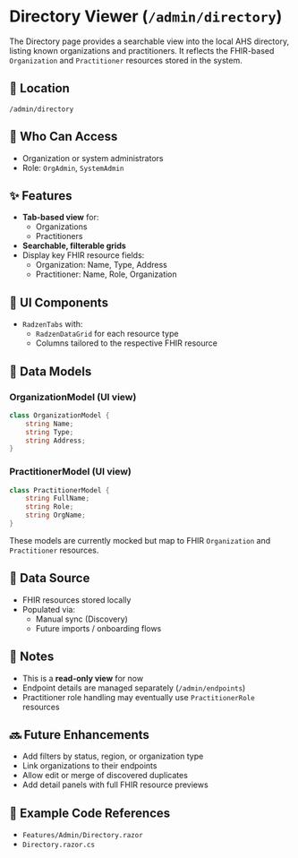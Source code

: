 # Directory Viewer (`/admin/directory`)

The Directory page provides a searchable view into the local AHS directory, listing known organizations and practitioners. It reflects the FHIR-based `Organization` and `Practitioner` resources stored in the system.

## 📍 Location

`/admin/directory`

## 👥 Who Can Access

- Organization or system administrators  
- Role: `OrgAdmin`, `SystemAdmin`

## ✨ Features

- **Tab-based view** for:
  - Organizations
  - Practitioners
- **Searchable, filterable grids**
- Display key FHIR resource fields:
  - Organization: Name, Type, Address
  - Practitioner: Name, Role, Organization

## 🧱 UI Components

- `RadzenTabs` with:
  - `RadzenDataGrid` for each resource type
  - Columns tailored to the respective FHIR resource

## 🔌 Data Models

### OrganizationModel (UI view)

```csharp
class OrganizationModel {
    string Name;
    string Type;
    string Address;
}
```

### PractitionerModel (UI view)

```csharp
class PractitionerModel {
    string FullName;
    string Role;
    string OrgName;
}
```

These models are currently mocked but map to FHIR `Organization` and `Practitioner` resources.

## 🔄 Data Source

- FHIR resources stored locally
- Populated via:
  - Manual sync (Discovery)
  - Future imports / onboarding flows

## 🔐 Notes

- This is a **read-only view** for now
- Endpoint details are managed separately (`/admin/endpoints`)
- Practitioner role handling may eventually use `PractitionerRole` resources

## 🔜 Future Enhancements

- Add filters by status, region, or organization type
- Link organizations to their endpoints
- Allow edit or merge of discovered duplicates
- Add detail panels with full FHIR resource previews

## 🧪 Example Code References

- `Features/Admin/Directory.razor`
- `Directory.razor.cs`
